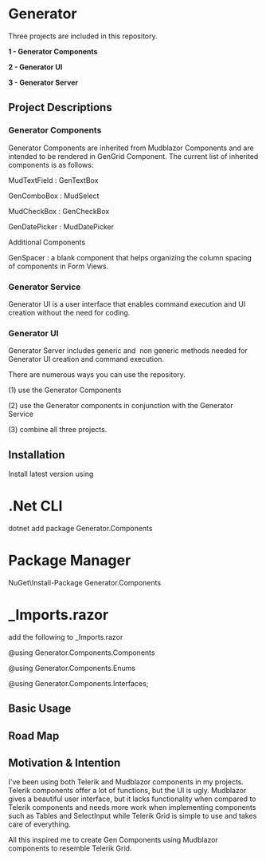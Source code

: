 # Generator
 
Three projects are included in this repository.

**1 - Generator Components**

**2 - Generator UI**

**3 - Generator Server**

 
## Project Descriptions

### Generator Components

Generator Components are inherited from Mudblazor Components and are intended to be rendered in GenGrid Component.
The current list of inherited components is as follows:

MudTextField : GenTextBox

GenComboBox : MudSelect

MudCheckBox : GenCheckBox

GenDatePicker : MudDatePicker

Additional Components 

GenSpacer :  a blank component that helps organizing the column spacing of components in Form Views.

### Generator Service

Generator UI is a user interface that enables command execution and UI creation without the need for coding.

### Generator UI

 Generator Server includes generic and  non generic methods needed for Generator UI creation and command execution.
 
 
There are numerous ways you can use the repository.

(1) use the Generator Components

(2) use the Generator components in conjunction with the Generator Service

(3) combine all three projects.

## Installation

Install latest version using 

.Net CLI
======

dotnet add package Generator.Components  


Package Manager
======

NuGet\Install-Package Generator.Components 


_Imports.razor
======

add  the following to _Imports.razor

@using Generator.Components.Components

@using Generator.Components.Enums

@using Generator.Components.Interfaces;
 

## Basic Usage

## Road Map


## Motivation & Intention
I've been using both Telerik and Mudblazor components in my projects. Telerik components offer a lot of functions, but the UI is ugly. Mudblazor gives a beautiful user interface, but it lacks functionality when compared to Telerik components and needs more work when implementing components such as Tables and SelectInput
while Telerik Grid is simple to use and takes care of everything.

All this inspired me to create Gen Components using Mudblazor components to resemble Telerik Grid.
